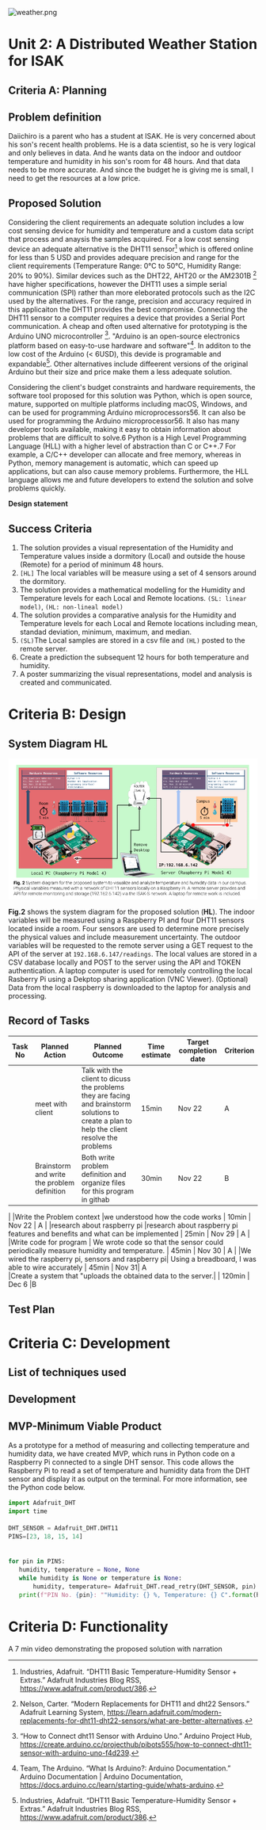 ![weather.png](weather_asbt.png)

# Unit 2: A Distributed Weather Station for ISAK

## Criteria A: Planning

## Problem definition
Daiichiro is a parent who has a student at ISAK. He is very concerned about his son's recent health problems. He is a data scientist, so he is very logical and only believes in data. And he wants data on the indoor and outdoor temperature and humidity in his son's room for 48 hours. And that data needs to be more accurate. And since the budget he is giving me is small, I need to get the resources at a low price.


## Proposed Solution
Considering the client requirements an adequate solution includes a low cost sensing device for humidity and temperature and a custom data script that process and anaysis the samples acquired. For a low cost sensing device an adequate alternative is the DHT11 sensor[^1] which is offered online for less than 5 USD and provides adequare precision and range for the client requirements (Temperature Range: 0°C to 50°C, Humidity Range: 20% to 90%). Similar devices such as the DHT22, AHT20 or the AM2301B [^2] have higher specifications, however the DHT11 uses a simple serial communication (SPI) rather than more eleborated protocols such as the I2C used by the alternatives. For the range, precision and accuracy required in this applicaiton the DHT11 provides the best compromise. Connecting the DHT11 sensor to a computer requires a device that provides a Serial Port communication. A cheap and often used alternative for prototyping is the Arduino UNO microcontroller [^3]. "Arduino is an open-source electronics platform based on easy-to-use hardware and software"[^4]. In additon to the low cost of the Arduino (< 6USD), this devide is programable and expandable[^1]. Other alternatives include diffeerent versions of the original Arduino but their size and price make them a less adequate solution.

Considering the client's budget constraints and hardware requirements, the software tool proposed for this solution was Python, which is open source, mature, supported on multiple platforms including macOS, Windows, and can be used for programming Arduino microprocessors56. It can also be used for programming the Arduino microprocessor56. It also has many developer tools available, making it easy to obtain information about problems that are difficult to solve.6 Python is a High Level Programming Language (HLL) with a higher level of abstraction than C or C++.7 For example, a C/C++ developer can allocate and free memory, whereas in Python, memory management is automatic, which can speed up applications, but can also cause memory problems. Furthermore, the HLL language allows me and future developers to extend the solution and solve problems quickly.

**Design statement**

[^1]: Industries, Adafruit. “DHT11 Basic Temperature-Humidity Sensor + Extras.” Adafruit Industries Blog RSS, https://www.adafruit.com/product/386. 
[^2]: Nelson, Carter. “Modern Replacements for DHT11 and dht22 Sensors.” Adafruit Learning System, https://learn.adafruit.com/modern-replacements-for-dht11-dht22-sensors/what-are-better-alternatives.   
[^3]:“How to Connect dht11 Sensor with Arduino Uno.” Arduino Project Hub, https://create.arduino.cc/projecthub/pibots555/how-to-connect-dht11-sensor-with-arduino-uno-f4d239.  
[^4]:Team, The Arduino. “What Is Arduino?: Arduino Documentation.” Arduino Documentation | Arduino Documentation, https://docs.arduino.cc/learn/starting-guide/whats-arduino.  

## Success Criteria

1. The solution provides a visual representation of the Humidity and Temperature values inside a dormitory (Local) and outside the house (Remote) for a period of minimum 48 hours. 
1. ```[HL]``` The local variables will be measure using a set of 4 sensors around the dormitory.
2. The solution provides a mathematical modelling for the Humidity and Temperature levels for each Local and Remote locations. ```(SL: linear model)```, ```(HL: non-lineal model)```
3. The solution provides a comparative analysis for the Humidity and Temperature levels for each Local and Remote locations including mean, standad deviation, minimum, maximum, and median.
4. ```(SL)```The Local samples are stored in a csv file and ```(HL)``` posted to the remote server.
5. Create a prediction the subsequent 12 hours for both temperature and humidity.
6. A poster summarizing the visual representations, model and analysis is created and communicated.

# Criteria B: Design

## System Diagram **HL**

![](sysdim_hl.png)

**Fig.2** shows the system diagram for the proposed solution (**HL**). The indoor variables will be measured using a Raspberry PI and four DHT11 sensors located inside a room. Four sensors are used to determine more precisely the physical values and include measurement uncertainty. The outdoor variables will be requested to the remote server using a GET request to the API of the server at ```192.168.6.147/readings```. The local values are stored in a CSV database locally and POST to the server using the API and TOKEN authentication. A laptop computer is used for remotely controlling the local Rasberry Pi using a Dekptop sharing application (VNC Viewer). (Optional) Data from the local raspberry is downloaded to the laptop for analysis and processing.


## Record of Tasks
| Task No | Planned Action                                                | Planned Outcome                                                                                                 | Time estimate | Target completion date | Criterion |
|---------|---------------------------------------------------------------|-----------------------------------------------------------------------------------------------------------------|---------------|------------------------|-----------|
|       | meet with client　  | Talk with the client to dicuss the problems they are facing and brainstorm solutions to create a plan to help the client resolve the problems　|  15min | Nov 22| A
|       |Brainstorm and write the problem definition| Both write problem definition and organize files for this program in githab| 30min| Nov 22 |B

|       |Write the Problem context                        |we understood how the code works          |  10min          |  Nov 22         | A 
|        |research about raspberry pi                      |research about raspberry pi features and benefits and what can be implemented          |  25min          |  Nov 29         | A
|        |Write code for program                           |  We wrote code so that the sensor could periodically measure humidity and temperature.        |  45min          |  Nov 30         | A
|    |We wired the raspberry pi, sensors and raspberry pi| Using a breadboard, I was able to wire accurately | 45min | Nov 31| A    
|Create a system that "uploads the obtained data to the server.|      |  120min  | Dec 6 |B

## Test Plan

# Criteria C: Development

## List of techniques used

## Development
## MVP-Minimum Viable Product
As a prototype for a method of measuring and collecting temperature and humidity data, we have created MVP, which runs in Python code on a Raspberry Pi connected to a single DHT sensor. This code allows the Raspberry Pi to read a set of temperature and humidity data from the DHT sensor and display it as output on the terminal. For more information, see the Python code below.


```.py
import Adafruit_DHT
import time

DHT_SENSOR = Adafruit_DHT.DHT11
PINS=[23, 18, 15, 14]


for pin in PINS:
   humidity, temperature = None, None
   while humidity is None or temperature is None:
       humidity, temperature= Adafruit_DHT.read_retry(DHT_SENSOR, pin)
   print(f"PIN No. {pin}: ""Humidity: {} %, Temperature: {} C".format(humidity, temperature))
```
# Criteria D: Functionality

A 7 min video demonstrating the proposed solution with narration
